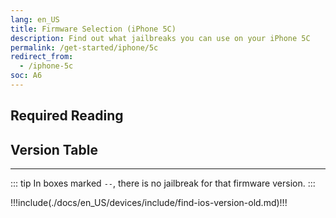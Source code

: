 ```yaml
---
lang: en_US
title: Firmware Selection (iPhone 5C)
description: Find out what jailbreaks you can use on your iPhone 5C
permalink: /get-started/iphone/5c
redirect_from:
  - /iphone-5c
soc: A6
---
```


## Required Reading

<readingTable minVer="9.1" maxVer="9.3.4"/>

## Version Table

<versionTable soc="A6" minVer="7.0.1" maxVer="10.3.4" :include="['10.3.4']"/>

---

::: tip
In boxes marked `--`, there is no jailbreak for that firmware version.
:::

!!!include(./docs/en_US/devices/include/find-ios-version-old.md)!!!
